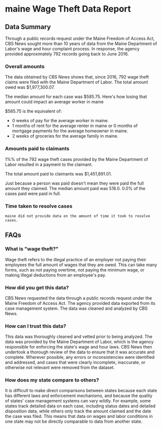 # maine Wage Theft Data Report

## Data Summary

Through a public records request under the Maine Freedom of Access Act, CBS News sought more than 10 years of data from the Maine Department of Labor's wage and hour complaint process. In response, the agency provided approximately 792 records going back to June 2016.



### Overall amounts

The data obtained by CBS News shows that, since 2016, 792 wage theft claims were filed with the Maine Department of Labor. The total amount owed was $1,977,300.07.

The median amount for each case was $585.75. Here's how losing that amount could impact an average worker in maine

$585.75 is the equivalent of: 
* 0 weeks of pay for the average worker in maine.
* 1 months of rent for the average renter in maine or 0 months of mortgage payments for the average homeowner in maine.
* 2 weeks of groceries for the average family in maine.

### Amounts paid to claimants

1%% of the 792 wage theft cases provided by the Maine Department of Labor resulted in a payment to the claimant. 

The total amount paid to claimants was $1,451,891.01.

Just because a person was paid doesn't mean they were paid the full amount they claimed. The median amount paid was 518.0. 0.0% of the cases paid were paid in full.


### Time taken to resolve cases

    maine did not provide data on the amount of time it took to resolve cases.


## FAQs

### What is "wage theft?"

Wage theft refers to the illegal practice of an employer not paying their employees the full amount of wages that they are owed. This can take many forms, such as not paying overtime, not paying the minimum wage, or making illegal deductions from an employee's pay.

###  How did you get this data?

CBS News requested the data through a public records request under the Maine Freedom of Access Act. The agency provided data exported from its case management system. The data was cleaned and analyzed by CBS News.

### How can I trust this data? 

This data was thoroughly cleaned and vetted prior to being analyzed. The data was provided by the Maine Department of Labor, which is the agency responsible for enforcing the state's wage and hour laws. CBS News then undertook a thorough review of the data to ensure that it was accurate and complete. Wherever possible, any errors or inconsistencies were identified and addressed, and cases that were clearly incomplete, inaccurate, or otherwise not relevant were removed from the dataset.

### How does my state compare to others? 

It is difficult to make direct comparisons between states because each state has different laws and enforcement mechanisms, and because the quality of states' case management systems can vary wildly. For example, some states track detailed data on each case, including status dates and detailed disposition data, while others only track the amount claimed and the date the case was filed. This means that data on wages and labor conditions in one state may not be directly comparable to data from another state.